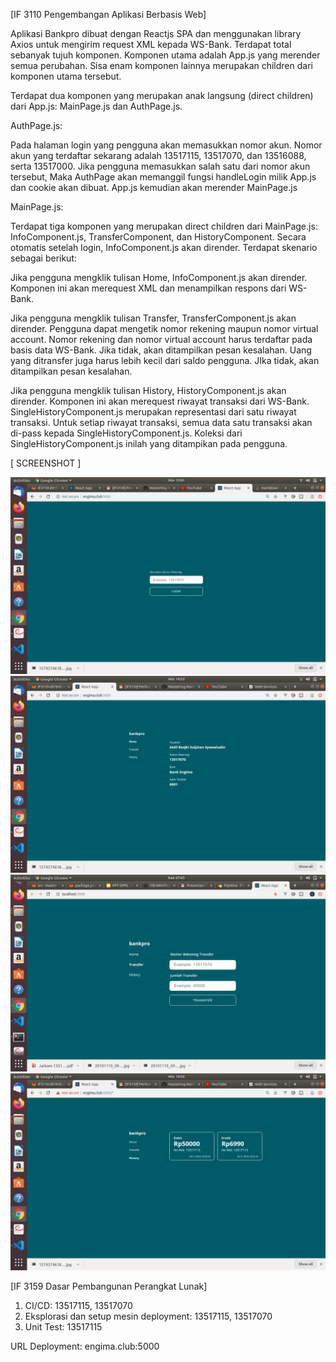 [IF 3110 Pengembangan Aplikasi Berbasis Web]

Aplikasi Bankpro dibuat dengan Reactjs SPA dan menggunakan library Axios untuk mengirim request XML kepada WS-Bank.
Terdapat total sebanyak tujuh komponen. Komponen utama adalah App.js yang merender semua perubahan. Sisa enam komponen lainnya merupakan children dari
komponen utama tersebut.

Terdapat dua komponen yang merupakan anak langsung (direct children) dari App.js: MainPage.js dan AuthPage.js.

AuthPage.js:

Pada halaman login yang  pengguna akan memasukkan nomor akun. Nomor akun yang terdaftar sekarang adalah 13517115, 13517070, dan 13516088, serta 13517000.
Jika pengguna memasukkan salah satu dari nomor akun tersebut, Maka AuthPage akan memanggil fungsi handleLogin milik App.js dan cookie akan dibuat.
App.js kemudian akan merender MainPage.js

MainPage.js:

Terdapat tiga komponen yang merupakan direct children dari MainPage.js: InfoComponent.js, TransferComponent, dan HistoryComponent.
Secara otomatis setelah login, InfoComponent.js akan dirender. Terdapat skenario sebagai berikut:

Jika pengguna mengklik tulisan Home, InfoComponent.js akan dirender. Komponen ini akan merequest XML dan menampilkan respons dari WS-Bank.

Jika pengguna mengklik tulisan Transfer, TransferComponent.js akan dirender. Pengguna dapat mengetik nomor rekening maupun nomor virtual account.
Nomor rekening dan nomor virtual account harus terdaftar pada basis data WS-Bank. Jika tidak, akan ditampilkan pesan kesalahan.
Uang yang ditransfer juga harus lebih kecil dari saldo pengguna. JIka tidak, akan ditampilkan pesan kesalahan.

Jika pengguna mengklik tulisan History, HistoryComponent.js akan dirender. Komponen ini akan merequest riwayat transaksi dari WS-Bank.
SingleHistoryComponent.js merupakan representasi dari satu riwayat transaksi. Untuk setiap riwayat transaksi, semua data satu transaksi akan
di-pass kepada SingleHistoryComponent.js. Koleksi dari SingleHistoryComponent.js inilah yang ditampikan pada pengguna.

[ SCREENSHOT ]

![Alt text](screenshot/login.png?raw=true "Login Page")
![Alt text](screenshot/home.png?raw=true "Info Page")
![Alt text](screenshot/transfer.png?raw=true "Transfer Page")
![Alt text](screenshot/history.png?raw=true "History Page")

[IF 3159 Dasar Pembangunan Perangkat Lunak]

1. CI/CD: 13517115, 13517070
2. Eksplorasi dan setup mesin deployment: 13517115, 13517070
3. Unit Test: 13517115

URL Deployment: engima.club:5000